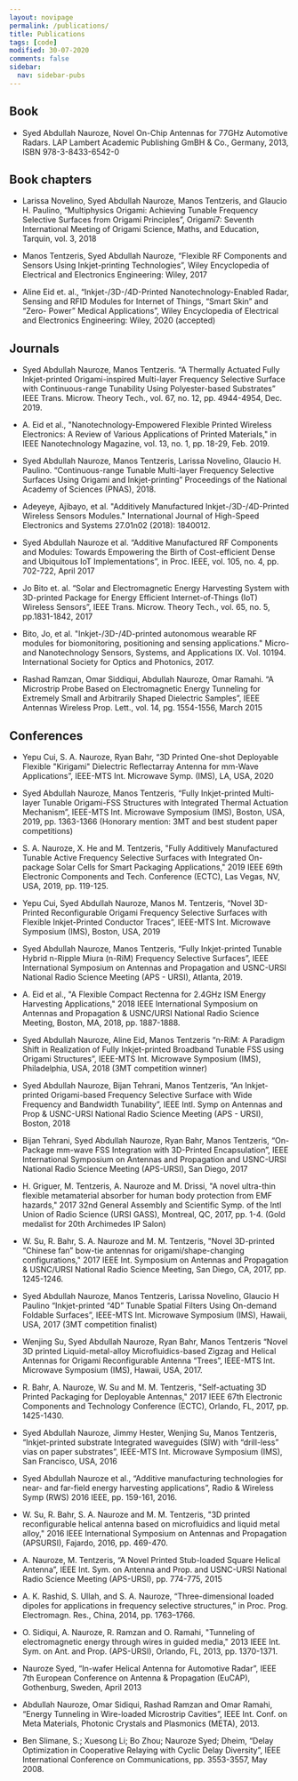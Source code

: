 ```yaml
---
layout: novipage
permalink: /publications/
title: Publications
tags: [code]
modified: 30-07-2020
comments: false
sidebar:
  nav: sidebar-pubs
---
```


## Book

+ Syed Abdullah Nauroze, Novel On-Chip Antennas for 77GHz Automotive Radars. LAP Lambert Academic Publishing GmBH & Co., Germany, 2013, ISBN 978-3-8433-6542-0

## Book chapters

+ Larissa Novelino, Syed Abdullah Nauroze, Manos Tentzeris, and Glaucio H. Paulino, “Multiphysics Origami: Achieving Tunable Frequency Selective Surfaces from Origami Principles”, Origami7: Seventh International Meeting of Origami Science, Maths, and Education, Tarquin, vol. 3, 2018

+ Manos Tentzeris, Syed Abdullah Nauroze, “Flexible RF Components and Sensors Using Inkjet-printing Technologies”, Wiley Encyclopedia of Electrical and Electronics Engineering: Wiley, 2017

+ Aline Eid et. al., “Inkjet-/3D-/4D-Printed Nanotechnology-Enabled Radar, Sensing and RFID Modules for Internet of Things, “Smart Skin” and “Zero- Power” Medical Applications”, Wiley Encyclopedia of Electrical and Electronics Engineering: Wiley, 2020 (accepted)

## Journals

+ Syed Abdullah Nauroze, Manos Tentzeris. “A Thermally Actuated Fully Inkjet-printed Origami-inspired Multi-layer Frequency Selective Surface with Continuous-range Tunability Using Polyester-based Substrates” IEEE Trans. Microw. Theory Tech., vol. 67, no. 12, pp. 4944-4954, Dec. 2019.

+ A. Eid et al., "Nanotechnology-Empowered Flexible Printed Wireless Electronics: A Review of Various Applications of Printed Materials," in IEEE Nanotechnology Magazine, vol. 13, no. 1, pp. 18-29, Feb. 2019.

+ Syed Abdullah Nauroze, Manos Tentzeris, Larissa Novelino, Glaucio H. Paulino. “Continuous-range Tunable Multi-layer Frequency Selective Surfaces Using Origami and Inkjet-printing” Proceedings of the National Academy of Sciences (PNAS), 2018.

+ Adeyeye, Ajibayo, et al. "Additively Manufactured Inkjet-/3D-/4D-Printed Wireless Sensors Modules." International Journal of High-Speed Electronics and Systems 27.01n02 (2018): 1840012.

+ Syed Abdullah Nauroze et al. “Additive Manufactured RF Components and Modules: Towards Empowering the Birth of Cost-efficient Dense and Ubiquitous IoT Implementations”, in Proc. IEEE, vol. 105, no. 4, pp. 702-722, April 2017

+ Jo Bito et. al. “Solar and Electromagnetic Energy Harvesting System with 3D-printed Package for Energy Efficient Internet-of-Things (IoT) Wireless Sensors”, IEEE Trans. Microw. Theory Tech., vol. 65, no. 5, pp.1831-1842, 2017

+ Bito, Jo, et al. "Inkjet-/3D-/4D-printed autonomous wearable RF modules for biomonitoring, positioning and sensing applications." Micro-and Nanotechnology Sensors, Systems, and Applications IX. Vol. 10194. International Society for Optics and Photonics, 2017.

+ Rashad Ramzan, Omar Siddiqui, Abdullah Nauroze, Omar Ramahi. “A Microstrip Probe Based on Electromagnetic Energy Tunneling for Extremely Small and Arbitrarily Shaped Dielectric Samples”, IEEE Antennas Wireless Prop. Lett., vol. 14, pg. 1554-1556, March 2015

## Conferences

+ Yepu Cui, S. A. Nauroze, Ryan Bahr, “3D Printed One-shot Deployable Flexible "Kirigami" Dielectric Reflectarray Antenna for mm-Wave Applications”, IEEE-MTS Int. Microwave Symp. (IMS), LA, USA, 2020 

+ Syed Abdullah Nauroze, Manos Tentzeris, “Fully Inkjet-printed Multi-layer Tunable Origami-FSS Structures with Integrated Thermal Actuation Mechanism”, IEEE-MTS Int. Microwave Symposium (IMS), Boston, USA, 2019, pp. 1363-1366 (Honorary mention: 3MT and best student paper competitions)

+ S. A. Nauroze, X. He and M. Tentzeris, "Fully Additively Manufactured Tunable Active Frequency Selective Surfaces with Integrated On-package Solar Cells for Smart Packaging Applications," 2019 IEEE 69th Electronic Components and Tech. Conference (ECTC), Las Vegas, NV, USA, 2019, pp. 119-125.

+ Yepu Cui, Syed Abdullah Nauroze, Manos M. Tentzeris, “Novel 3D-Printed Reconfigurable Origami Frequency Selective Surfaces with Flexible Inkjet-Printed Conductor Traces”, IEEE-MTS Int. Microwave Symposium (IMS), Boston, USA, 2019

+ Syed Abdullah Nauroze, Manos Tentzeris, “Fully Inkjet-printed Tunable Hybrid n-Ripple Miura (n-RiM) Frequency Selective Surfaces”, IEEE International Symposium on Antennas and Propagation and USNC-URSI National Radio Science Meeting (APS - URSI), Atlanta, 2019.

+ A. Eid et al., "A Flexible Compact Rectenna for 2.4GHz ISM Energy Harvesting Applications," 2018 IEEE International Symposium on Antennas and Propagation & USNC/URSI National Radio Science Meeting, Boston, MA, 2018, pp. 1887-1888.

+ Syed Abdullah Nauroze, Aline Eid, Manos Tentzeris “n-RiM: A Paradigm Shift in Realization of Fully Inkjet-printed Broadband Tunable FSS using Origami Structures”, IEEE-MTS Int. Microwave Symposium (IMS), Philadelphia, USA, 2018 (3MT competition winner) 

+ Syed Abdullah Nauroze, Bijan Tehrani, Manos Tentzeris, “An Inkjet-printed Origami-based Frequency Selective Surface with Wide Frequency and Bandwidth Tunability”, IEEE Intl. Symp on Antennas and Prop & USNC-URSI National Radio Science Meeting (APS - URSI), Boston, 2018 

+ Bijan Tehrani, Syed Abdullah Nauroze, Ryan Bahr, Manos Tentzeris, “On-Package mm-wave FSS Integration with 3D-Printed Encapsulation”, IEEE International Symposium on Antennas and Propagation and USNC-URSI National Radio Science Meeting (APS-URSI), San Diego, 2017 

+ H. Griguer, M. Tentzeris, A. Nauroze and M. Drissi, "A novel ultra-thin flexible metamaterial absorber for human body protection from EMF hazards," 2017 32nd General Assembly and Scientific Symp. of the Intl Union of Radio Science (URSI GASS), Montreal, QC, 2017, pp. 1-4. (Gold medalist for 20th Archimedes IP Salon)

+ W. Su, R. Bahr, S. A. Nauroze and M. M. Tentzeris, "Novel 3D-printed “Chinese fan” bow-tie antennas for origami/shape-changing configurations," 2017 IEEE Int. Symposium on Antennas and Propagation & USNC/URSI National Radio Science Meeting, San Diego, CA, 2017, pp. 1245-1246.

+ Syed Abdullah Nauroze, Manos Tentzeris, Larissa Novelino, Glaucio H Paulino “Inkjet-printed “4D” Tunable Spatial Filters Using On-demand Foldable Surfaces”, IEEE-MTS Int. Microwave Symposium (IMS), Hawaii, USA, 2017 (3MT competition finalist)

+ Wenjing Su, Syed Abdullah Nauroze, Ryan Bahr, Manos Tentzeris “Novel 3D printed Liquid-metal-alloy Microfluidics-based Zigzag and Helical Antennas for Origami Reconfigurable Antenna “Trees”, IEEE-MTS Int. Microwave Symposium (IMS), Hawaii, USA, 2017.

+ R. Bahr, A. Nauroze, W. Su and M. M. Tentzeris, "Self-actuating 3D Printed Packaging for Deployable Antennas," 2017 IEEE 67th Electronic Components and Technology Conference (ECTC), Orlando, FL, 2017, pp. 1425-1430.

+ Syed Abdullah Nauroze, Jimmy Hester, Wenjing Su, Manos Tentzeris, “Inkjet-printed substrate Integrated waveguides (SIW) with “drill-less” vias on paper substrates”, IEEE-MTS Int. Microwave Symposium (IMS), San Francisco, USA, 2016

+ Syed Abdullah Nauroze et al., “Additive manufacturing technologies for near- and far-field energy harvesting applications”, Radio & Wireless Symp (RWS) 2016 IEEE, pp. 159-161, 2016.

+ W. Su, R. Bahr, S. A. Nauroze and M. M. Tentzeris, "3D printed reconfigurable helical antenna based on microfluidics and liquid metal alloy," 2016 IEEE International Symposium on Antennas and Propagation (APSURSI), Fajardo, 2016, pp. 469-470.

+ A. Nauroze, M. Tentzeris, “A Novel Printed Stub-loaded Square Helical Antenna”, IEEE Int. Sym. on Antenna and Prop. and USNC-URSI National Radio Science Meeting (APS-URSI), pp. 774-775, 2015

+ A. K. Rashid, S. Ullah, and S. A. Nauroze, “Three-dimensional loaded dipoles for applications in frequency selective structures,” in Proc. Prog. Electromagn. Res., China, 2014, pp. 1763–1766.

+ O. Sidiqui, A. Nauroze, R. Ramzan and O. Ramahi, "Tunneling of electromagnetic energy through wires in guided media," 2013 IEEE Int. Sym. on Ant. and Prop. (APS-URSI), Orlando, FL, 2013, pp. 1370-1371.

+ Nauroze Syed, “In-wafer Helical Antenna for Automotive Radar”, IEEE 7th European Conference on Antenna & Propagation (EuCAP), Gothenburg, Sweden, April 2013

+ Abdullah Nauroze, Omar Sidiqui, Rashad Ramzan and Omar Ramahi, “Energy Tunneling in Wire-loaded Microstrip Cavities”, IEEE Int. Conf. on Meta Materials, Photonic Crystals and Plasmonics (META), 2013.

+ Ben Slimane, S.; Xuesong Li; Bo Zhou; Nauroze Syed; Dheim, “Delay Optimization in Cooperative Relaying with Cyclic Delay Diversity”, IEEE International Conference on Communications, pp. 3553-3557, May 2008.

